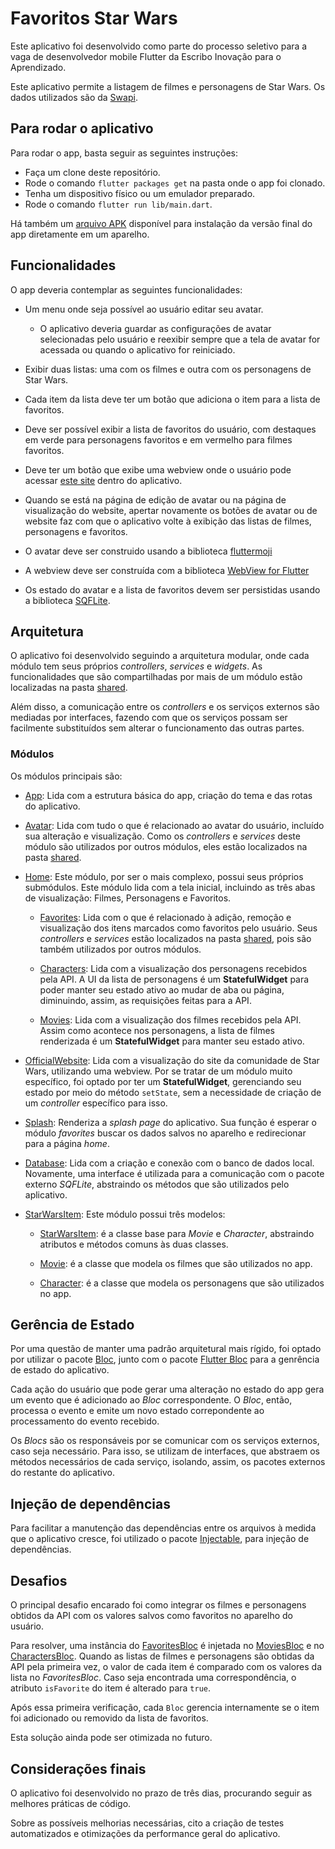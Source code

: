# Favoritos Star Wars

Este aplicativo foi desenvolvido como parte do processo seletivo para a vaga de
desenvolvedor mobile Flutter da Escribo Inovação para o Aprendizado.

Este aplicativo permite a listagem de filmes e personagens de Star Wars. Os
dados utilizados são da [Swapi](https://swapi.dev).

## Para rodar o aplicativo

Para rodar o app, basta seguir as seguintes instruções:

- Faça um clone deste repositório.
- Rode o comando `flutter packages get` na pasta onde o app foi clonado.
- Tenha um dispositivo físico ou um emulador preparado.
- Rode o comando `flutter run lib/main.dart`.

Há também um [arquivo APK](./release) disponível para instalação
da versão final do app diretamente em um aparelho.

## Funcionalidades

O app deveria contemplar as seguintes funcionalidades:

- Um menu onde seja possível ao usuário editar seu avatar.

  - O aplicativo deveria guardar as configurações de avatar selecionadas pelo
  usuário e reexibir sempre que a tela de avatar for acessada ou quando o
  aplicativo for reiniciado.

- Exibir duas listas: uma com os filmes e outra com os personagens de Star Wars.

- Cada item da lista deve ter um botão que adiciona o item para a lista de
favoritos.

- Deve ser possível exibir a lista de favoritos do usuário, com destaques em
verde para personagens favoritos e em vermelho para filmes favoritos.

- Deve ter um botão que exibe uma webview onde o usuário pode acessar
[este site](https://www.starwars.com/community) dentro do aplicativo.

- Quando se está na página de edição de avatar ou na página de visualização do
website, apertar novamente os botões de avatar ou de website faz com que o
aplicativo volte à exibição das listas de filmes, personagens e favoritos.

- O avatar deve ser construido usando a biblioteca
[fluttermoji](https://pub.dev/packages/fluttermoji)

- A webview deve ser construída com a biblioteca
[WebView for Flutter](https://pub.dev/packages/webview_flutter)

- Os estado do avatar e a lista de favoritos devem ser persistidas usando a
biblioteca [SQFLite](https://pub.dev/packages/sqflite).

## Arquitetura

O aplicativo foi desenvolvido seguindo a arquitetura modular, onde cada módulo
tem seus próprios *controllers*, *services* e *widgets*. As funcionalidades que
são compartilhadas por mais de um módulo estão localizadas na pasta
[shared](./lib/shared).

Além disso, a comunicação entre os *controllers* e os serviços externos são
mediadas por interfaces, fazendo com que os serviços possam ser facilmente
substituídos sem alterar o funcionamento das outras partes.

### Módulos

Os módulos principais são:

- [App](./lib/app): Lida com a estrutura básica do app, criação do tema e das
rotas do aplicativo.

- [Avatar](./lib/modules/avatar): Lida com tudo o que é relacionado ao avatar
do usuário, incluído sua alteração e visualização. Como os *controllers* e
*services* deste módulo são utilizados por outros módulos, eles estão
localizados na pasta [shared](./lib/shared/avatar).

- [Home](./lib/modules/home): Este módulo, por ser o mais complexo, possui seus
próprios submódulos. Este módulo lida com a tela inicial, incluindo as três
abas de visualização: Filmes, Personagens e Favoritos.

  - [Favorites](./lib/modules/home/modules/favorites): Lida com o que é
  relacionado à adição, remoção e visualização dos itens marcados como favoritos
  pelo usuário. Seus *controllers* e *services* estão localizados na pasta
  [shared](./lib/shared/favorites), pois são também utilizados por outros módulos.

  - [Characters](./lib/modules/home/modules/characters): Lida com a visualização
  dos personagens recebidos pela API. A UI da lista de personagens é um
  **StatefulWidget** para poder manter seu estado ativo ao mudar de aba ou
  página, diminuindo, assim, as requisições feitas para a API.

  - [Movies](./lib/modules/home/modules/movies): Lida com a visualização dos
  filmes recebidos pela API. Assim como acontece nos personagens, a lista de
  filmes renderizada é um **StatefulWidget** para manter seu estado ativo.

- [OfficialWebsite](./lib/modules/official_website): Lida com a visualização do
site da comunidade de Star Wars, utilizando uma webview. Por se tratar de um
módulo muito específico, foi optado por ter um **StatefulWidget**, gerenciando
seu estado por meio do método `setState`, sem a necessidade de criação de um
*controller* específico para isso.

- [Splash](./lib/modules/splash): Renderiza a *splash page* do aplicativo. Sua
função é esperar o módulo *favorites* buscar os dados salvos no aparelho e
redirecionar para a página *home*.

- [Database](./lib/shared/database): Lida com a criação e conexão com o banco
de dados local. Novamente, uma interface é utilizada para a comunicação com
o pacote externo *SQFLite*, abstraindo os métodos que são utilizados pelo
aplicativo.

- [StarWarsItem](./lib/shared/star_wars_item): Este módulo possui três modelos:

  - [StarWarsItem](./lib/shared/star_wars_item/models/star_wars_item.dart):
  é a classe base para *Movie* e *Character*, abstraindo atributos e métodos
  comuns às duas classes.

  - [Movie](./lib/shared/star_wars_item/models/movie.dart): é a classe que
  modela os filmes que são utilizados no app.

  - [Character](./lib/shared/star_wars_item/models/character.dart): é a classe
  que modela os personagens que são utilizados no app.

## Gerência de Estado

Por uma questão de manter uma padrão arquitetural mais rígido, foi optado por
utilizar o pacote [Bloc](https://pub.dev/packages/bloc), junto com o pacote
[Flutter Bloc](https://pub.dev/packages/flutter_bloc) para a genrência de estado
do aplicativo.

Cada ação do usuário que pode gerar uma alteração no estado do app gera um
evento que é adicionado ao *Bloc* correspondente. O *Bloc*, então, processa
o evento e emite um novo estado correpondente ao processamento do evento
recebido.

Os *Blocs* são os responsáveis por se comunicar com os serviços externos, caso
seja necessário. Para isso, se utilizam de interfaces, que abstraem os métodos
necessários de cada serviço, isolando, assim, os pacotes externos do restante
do aplicativo.

## Injeção de dependências

Para facilitar a manutenção das dependências entre os arquivos à medida que o
aplicativo cresce, foi utilizado o pacote
[Injectable](https://pub.dev/packages/injectable), para injeção de dependências.

## Desafios

O principal desafio encarado foi como integrar os filmes e personagens obtidos
da API com os valores salvos como favoritos no aparelho do usuário.

Para resolver, uma instância do
[FavoritesBloc](./lib/shared/favorites/controllers/favorites_bloc.dart) é
injetada no [MoviesBloc](./lib/modules/home/modules/movies/controllers/movies_bloc.dart)
e no [CharactersBloc](./lib/modules/home/modules/characters/controllers/characters_bloc.dart).
Quando as listas de filmes e personagens são obtidas da API pela primeira vez,
o valor de cada item é comparado com os valores da lista no *FavoritesBloc*.
Caso seja encontrada uma correspondência, o atributo `isFavorite` do item é
alterado para `true`.

Após essa primeira verificação, cada `Bloc` gerencia internamente se o item
foi adicionado ou removido da lista de favoritos.

Esta solução ainda pode ser otimizada no futuro.

## Considerações finais

O aplicativo foi desenvolvido no prazo de três dias, procurando seguir as
melhores práticas de código.

Sobre as possíveis melhorias necessárias, cito a criação de testes automatizados
e otimizações da performance geral do aplicativo.
